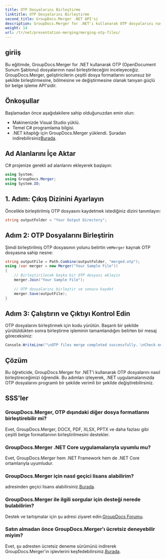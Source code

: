 ```yaml
---
title: OTP Dosyalarını Birleştirme
linktitle: OTP Dosyalarını Birleştirme
second_title: GroupDocs.Merger .NET API'si
description: GroupDocs.Merger for .NET'i kullanarak OTP dosyalarını nasıl birleştireceğinizi öğrenin. Bu adım adım kılavuz, süreç boyunca size sorunsuz bir şekilde yol gösterecektir.
weight: 14
url: /tr/net/presentation-merging/merging-otp-files/
---
```

## giriiş
Bu eğitimde, GroupDocs.Merger for .NET kullanarak OTP (OpenDocument Sunum Şablonu) dosyalarının nasıl birleştirileceğini inceleyeceğiz. GroupDocs.Merger, geliştiricilerin çeşitli dosya formatlarını sorunsuz bir şekilde birleştirmesine, bölmesine ve değiştirmesine olanak tanıyan güçlü bir belge işleme API'sidir.
## Önkoşullar
Başlamadan önce aşağıdakilere sahip olduğunuzdan emin olun:
- Makinenizde Visual Studio yüklü.
- Temel C# programlama bilgisi.
-  .NET kitaplığı için GroupDocs.Merger yüklendi. Şuradan indirebilirsiniz[Burada](https://releases.groupdocs.com/merger/net/).

## Ad Alanlarını İçe Aktar
C# projenize gerekli ad alanlarını ekleyerek başlayın:
```csharp
using System; 
using GroupDocs.Merger;
using System.IO;
```
## 1. Adım: Çıkış Dizinini Ayarlayın
Öncelikle birleştirilmiş OTP dosyasını kaydetmek istediğiniz dizini tanımlayın:
```csharp
string outputFolder = "Your Output Directory";
```
## Adım 2: OTP Dosyalarını Birleştirin
 Şimdi birleştirilmiş OTP dosyasının yolunu belirtin ve`Merger` kaynak OTP dosyasına sahip nesne:
```csharp
string outputFile = Path.Combine(outputFolder, "merged.otp");
using (var merger = new Merger("Your Sample File"))
{
    // Birleştirilecek başka bir OTP dosyası ekleyin
    merger.Join("Your Sample File");
    
    // OTP dosyalarını birleştir ve sonucu kaydet
    merger.Save(outputFile);
}
```
## Adım 3: Çalıştırın ve Çıktıyı Kontrol Edin
OTP dosyalarını birleştirmek için kodu yürütün. Başarılı bir şekilde yürütüldükten sonra birleştirme işleminin tamamlandığını belirten bir mesaj göreceksiniz:
```csharp
Console.WriteLine("\nOTP files merge completed successfully. \nCheck output in {0}", outputFolder);
```

## Çözüm
Bu öğreticide, GroupDocs.Merger for .NET'i kullanarak OTP dosyalarını nasıl birleştireceğimizi öğrendik. Bu adımları izleyerek, .NET uygulamalarınızda OTP dosyalarını programlı bir şekilde verimli bir şekilde değiştirebilirsiniz.

## SSS'ler
### GroupDocs.Merger, OTP dışındaki diğer dosya formatlarını birleştirebilir mi?
Evet, GroupDocs.Merger, DOCX, PDF, XLSX, PPTX ve daha fazlası gibi çeşitli belge formatlarının birleştirilmesini destekler.
### GroupDocs.Merger .NET Core uygulamalarıyla uyumlu mu?
Evet, GroupDocs.Merger hem .NET Framework hem de .NET Core ortamlarıyla uyumludur.
### GroupDocs.Merger için nasıl geçici lisans alabilirim?
 adresinden geçici lisans alabilirsiniz.[Burada](https://purchase.groupdocs.com/temporary-license/).
### GroupDocs.Merger ile ilgili sorgular için desteği nerede bulabilirim?
 Destek ve tartışmalar için şu adresi ziyaret edin:[GroupDocs Forumu](https://forum.groupdocs.com/c/merger/32).
### Satın almadan önce GroupDocs.Merger'ı ücretsiz deneyebilir miyim?
 Evet, şu adresten ücretsiz deneme sürümünü indirerek GroupDocs.Merger'ın işlevlerini keşfedebilirsiniz.[Burada](https://releases.groupdocs.com/).